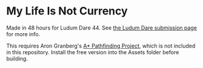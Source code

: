 # My Life Is Not Currency

Made in 48 hours for Ludum Dare 44. See [the Ludum Dare submission page](https://ldjam.com/events/ludum-dare/44/my-life-is-not-currency) for more info.

This requires Aron Granberg's [A* Pathfinding Project](https://arongranberg.com/astar/), which is not included in this repository. Install the free version into the Assets folder before building.
